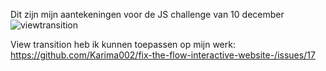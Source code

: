 Dit zijn mijn aantekeningen voor de JS challenge van 10 december
![viewtransition](https://github.com/user-attachments/assets/04c2192e-4fdc-4316-b088-7506853aeff3)

View transition heb ik kunnen toepassen op mijn werk: https://github.com/Karima002/fix-the-flow-interactive-website-/issues/17
